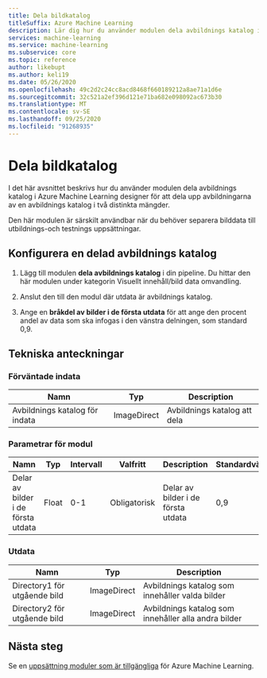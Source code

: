 ```yaml
---
title: Dela bildkatalog
titleSuffix: Azure Machine Learning
description: Lär dig hur du använder modulen dela avbildnings katalog i Azure Machine Learning designer (för hands version) för att dela upp avbildningarna av en avbildnings katalog i två distinkta mängder.
services: machine-learning
ms.service: machine-learning
ms.subservice: core
ms.topic: reference
author: likebupt
ms.author: keli19
ms.date: 05/26/2020
ms.openlocfilehash: 49c2d2c24cc8acd8468f660189212a8ae71a1d6e
ms.sourcegitcommit: 32c521a2ef396d121e71ba682e098092ac673b30
ms.translationtype: MT
ms.contentlocale: sv-SE
ms.lasthandoff: 09/25/2020
ms.locfileid: "91268935"
---
```

# <a name="split-image-directory"></a>Dela bildkatalog

I det här avsnittet beskrivs hur du använder modulen dela avbildnings katalog i Azure Machine Learning designer för att dela upp avbildningarna av en avbildnings katalog i två distinkta mängder.

Den här modulen är särskilt användbar när du behöver separera bilddata till utbildnings-och testnings uppsättningar. 

## <a name="how-to-configure-split-image-directory"></a>Konfigurera en delad avbildnings katalog

1. Lägg till modulen **dela avbildnings katalog** i din pipeline. Du hittar den här modulen under kategorin Visuellt innehåll/bild data omvandling.

2. Anslut den till den modul där utdata är avbildnings katalog.

3. Ange en **bråkdel av bilder i de första utdata** för att ange den procent andel av data som ska infogas i den vänstra delningen, som standard 0,9.


## <a name="technical-notes"></a>Tekniska anteckningar

### <a name="expected-inputs"></a>Förväntade indata

| Namn                  | Typ           | Description              |
| --------------------- | -------------- | ------------------------ |
| Avbildnings katalog för indata | ImageDirect | Avbildnings katalog att dela |

### <a name="module-parameters"></a>Parametrar för modul

| Namn                                   | Typ  | Intervall | Valfritt | Description                            | Standardvärde |
| -------------------------------------- | ----- | ----- | -------- | -------------------------------------- | ------- |
| Delar av bilder i de första utdata | Float | 0-1   | Obligatorisk | Delar av bilder i de första utdata | 0,9     |

### <a name="outputs"></a>Utdata

| Namn                    | Typ           | Description                              |
| ----------------------- | -------------- | ---------------------------------------- |
| Directory1 för utgående bild | ImageDirect | Avbildnings katalog som innehåller valda bilder |
| Directory2 för utgående bild | ImageDirect | Avbildnings katalog som innehåller alla andra bilder |

## <a name="next-steps"></a>Nästa steg

Se en [uppsättning moduler som är tillgängliga](module-reference.md) för Azure Machine Learning. 

